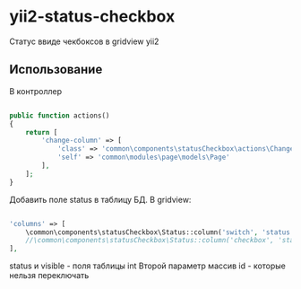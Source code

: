 yii2-status-checkbox
=================

Статус ввиде чекбоксов в gridview yii2 
  
Использование
------------------

В контроллер 

```php

public function actions()
{
    return [
        'change-column' => [
            'class' => 'common\components\statusCheckbox\actions\ChangeStatusAction',
            'self' => 'common\modules\page\models\Page'
        ],
    ];
}

```
Добавить поле status в таблицу БД.
В gridview:

```php

'columns' => [
    \common\components\statusCheckbox\Status::column('switch', 'status', [1,2]),
    //\common\components\statusCheckbox\Status::column('checkbox', 'status', [1,2]),
],

```

status и visible - поля таблицы int
Второй параметр массив id - которые нельзя переключать
